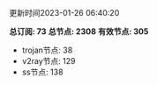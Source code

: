 更新时间2023-01-26 06:40:20

**总订阅: 73**
**总节点: 2308**
**有效节点: 305**
- trojan节点: 38
- v2ray节点: 129
- ss节点: 138

